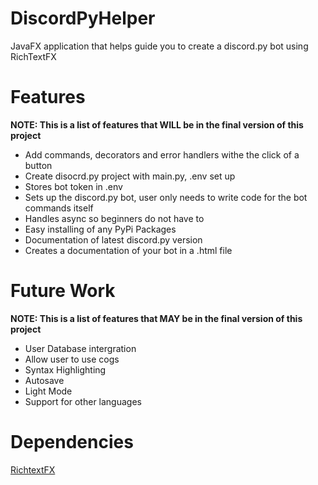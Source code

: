 # DiscordPyHelper
JavaFX application that helps guide you to create a discord.py bot using RichTextFX

# Features
**NOTE: This is a list of features that WILL be in the final version of this project**
* Add commands, decorators and error handlers withe the click of a button
* Create disocrd.py project with main.py, .env set up
* Stores bot token in .env
* Sets up the discord.py bot, user only needs to write code for the bot commands itself
* Handles async so beginners do not have to
* Easy installing of any PyPi Packages
* Documentation of latest discord.py version
* Creates a documentation of your bot in a .html file


# Future Work
**NOTE: This is a list of features that MAY be in the final version of this project**
* User Database intergration
* Allow user to use cogs
* Syntax Highlighting
* Autosave
* Light Mode
* Support for other languages

# Dependencies
[RichtextFX](https://github.com/FXMisc/RichTextFX#download)
